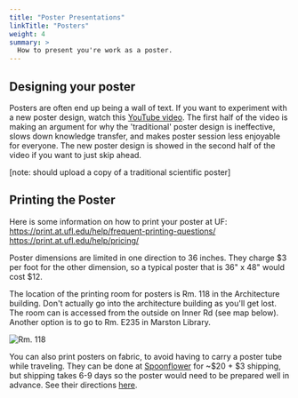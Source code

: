 ```yaml
---
title: "Poster Presentations"
linkTitle: "Posters"
weight: 4
summary: >
  How to present you're work as a poster.
---
```


## Designing your poster

Posters are often end up being a wall of text. If you want to experiment with a new poster design, watch this [YouTube video](youtu.be/1RwJbhkCA58). The first half of the video is making an argument for why the 'traditional' poster design is ineffective, slows down knowledge transfer, and makes poster session less enjoyable for everyone. The new poster design is showed in the second half of the video if you want to just skip ahead. 

[note: should upload a copy of a traditional scientific poster]

## Printing the Poster
Here is some information on how to print your poster at UF:
https://print.at.ufl.edu/help/frequent-printing-questions/
https://print.at.ufl.edu/help/pricing/

Poster dimensions are limited in one direction to 36 inches. They charge $3 per foot for the other dimension, so a typical poster that is 36" x 48" would cost $12. 

The location of the printing room for posters is Rm. 118 in the Architecture building. Don't actually go into the architecture building as you'll get lost. The room can is accessed from the outside on Inner Rd (see map below). Another option is to go to Rm. E235 in Marston Library. 

![Rm. 118](https://github.com/weecology/lab-wiki/blob/master/uploads/poster_print_location.png)

You can also print posters on fabric, to avoid having to carry a poster tube while traveling. They can be done at [Spoonflower](https://www.spoonflower.com/welcome) for ~$20 + $3 shipping, but shipping takes 6-9 days so the poster would need to be prepared well in advance. See their directions [here](https://support.spoonflower.com/hc/en-us/articles/204266984-How-to-Create-a-Fabric-Presentation-Poster-from-a-PowerPoint-or-PDF). 
